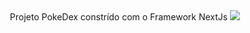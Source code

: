 <div align="center">
Projeto PokeDex constrído com o Framework NextJs
<img src="https://user-images.githubusercontent.com/114516663/227081772-456ada19-076f-439f-840a-7a0d311b250b.png" />
</div>
